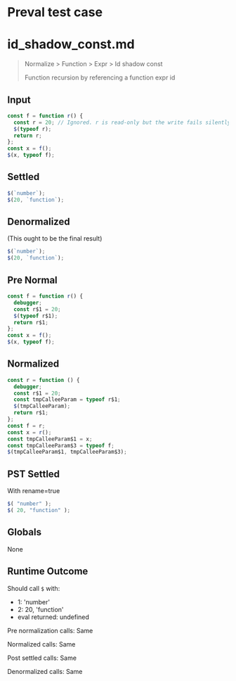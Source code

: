 # Preval test case

# id_shadow_const.md

> Normalize > Function > Expr > Id shadow const
>
> Function recursion by referencing a function expr id

## Input

`````js filename=intro
const f = function r() {
  const r = 20; // Ignored. r is read-only but the write fails silently.
  $(typeof r);
  return r;
};
const x = f();
$(x, typeof f);
`````

## Settled


`````js filename=intro
$(`number`);
$(20, `function`);
`````

## Denormalized
(This ought to be the final result)

`````js filename=intro
$(`number`);
$(20, `function`);
`````

## Pre Normal


`````js filename=intro
const f = function r() {
  debugger;
  const r$1 = 20;
  $(typeof r$1);
  return r$1;
};
const x = f();
$(x, typeof f);
`````

## Normalized


`````js filename=intro
const r = function () {
  debugger;
  const r$1 = 20;
  const tmpCalleeParam = typeof r$1;
  $(tmpCalleeParam);
  return r$1;
};
const f = r;
const x = r();
const tmpCalleeParam$1 = x;
const tmpCalleeParam$3 = typeof f;
$(tmpCalleeParam$1, tmpCalleeParam$3);
`````

## PST Settled
With rename=true

`````js filename=intro
$( "number" );
$( 20, "function" );
`````

## Globals

None

## Runtime Outcome

Should call `$` with:
 - 1: 'number'
 - 2: 20, 'function'
 - eval returned: undefined

Pre normalization calls: Same

Normalized calls: Same

Post settled calls: Same

Denormalized calls: Same
